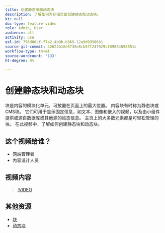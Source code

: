 ```yaml
---
title: 创建静态块和动态块
description: 了解如何为存储页面创建静态和动态块。
kt: null
doc-type: feature video
role: Admin, User
audience: all
activity: use
exl-id: 756d06cf-f7a2-4b9b-b369-12a9d99586b1
source-git-commit: 42622b18e5738e8cb57f247029c189884698851a
workflow-type: tm+mt
source-wordcount: '133'
ht-degree: 0%

---
```


# 创建静态块和动态块

块是内容的模块化单元，可放置在页面上的最大位置。 内容块有时称为静态块或CMS块。 它们可用于显示固定信息，如文本、图像和嵌入的视频，以及由小组件提供或源自数据库或其他源的动态信息。 主页上的大多数元素都是可轻松管理的块。 在此视频中，了解如何创建静态块和动态块。

## 这个视频给谁？

- 网站管理者
- 内容设计人员

## 视频内容

>[!VIDEO](https://video.tv.adobe.com/v/343783?quality=12&learn=on)

## 其他资源

- [块](https://docs.magento.com/user-guide/cms/blocks.html)
- [动态块](https://docs.magento.com/user-guide/cms/dynamic-blocks.html)
